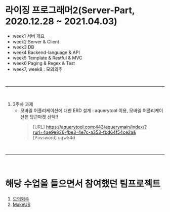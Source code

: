 # 라이징 프로그래머2(Server-Part, 2020.12.28 ~ 2021.04.03)
* week1 서버 개요
* week2 Server & Client
* week3 DB
* week4 Backend-language & API
* week5 Template & Restful & MVC
* week6 Paging & Regex & Test
* week7, week8 : 모의외주

<br><hr><br>

1. 3주차 과제
    * 모바일 어플리케이션에 대한 ERD 설계 : aquerytool 이용, 모바일 어플리케이션은 당근마켓 선택!!
        > [URL] https://aquerytool.com:443/aquerymain/index/?rurl=4ae9e826-fbe3-4e7c-a353-fbd64f54ce2a& <br>
        > [Password] uqw54d

<br><hr><br>

# 해당 수업을 들으면서 참여했던 팀프로젝트
1. [모의외주](https://shine94.tistory.com/256?category=929803)
2. [MakeUS](https://shine94.tistory.com/264?category=941564)
